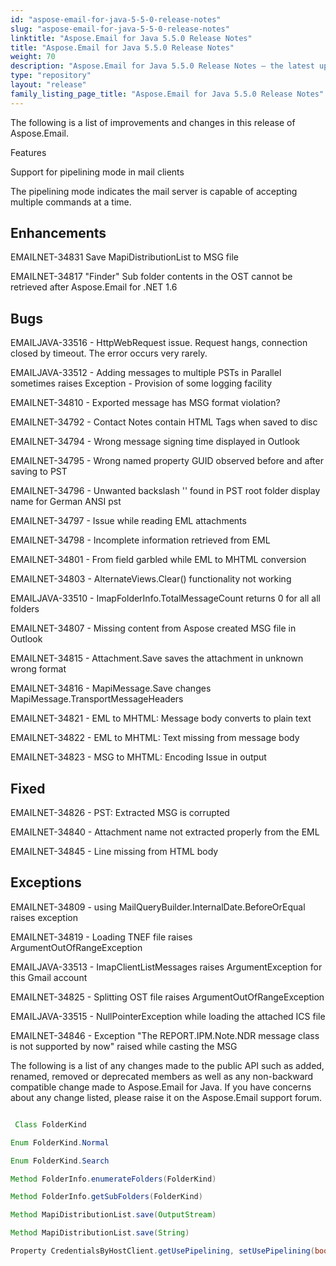 ```yaml
---
id: "aspose-email-for-java-5-5-0-release-notes"
slug: "aspose-email-for-java-5-5-0-release-notes"
linktitle: "Aspose.Email for Java 5.5.0 Release Notes"
title: "Aspose.Email for Java 5.5.0 Release Notes"
weight: 70
description: "Aspose.Email for Java 5.5.0 Release Notes – the latest updates and fixes."
type: "repository"
layout: "release"
family_listing_page_title: "Aspose.Email for Java 5.5.0 Release Notes"
---
```


The following is a list of improvements and changes in this release of Aspose.Email.

Features

Support for pipelining mode in mail clients

The pipelining mode indicates the mail server is capable of accepting multiple commands at a time.

## **Enhancements**
EMAILNET-34831 Save MapiDistributionList to MSG file

EMAILNET-34817 "Finder" Sub folder contents in the OST cannot be retrieved after Aspose.Email for .NET 1.6
## **Bugs**
EMAILJAVA-33516 - HttpWebRequest issue. Request hangs, connection closed by timeout. The error occurs very rarely.

EMAILJAVA-33512 - Adding messages to multiple PSTs in Parallel sometimes raises Exception - Provision of some logging facility

EMAILNET-34810 - Exported message has MSG format violation?

EMAILNET-34792 - Contact Notes contain HTML Tags when saved to disc

EMAILNET-34794 - Wrong message signing time displayed in Outlook

EMAILNET-34795 - Wrong named property GUID observed before and after saving to PST

EMAILNET-34796 - Unwanted backslash '\' found in PST root folder display name for German ANSI pst

EMAILNET-34797 - Issue while reading EML attachments

EMAILNET-34798 - Incomplete information retrieved from EML

EMAILNET-34801 - From field garbled while EML to MHTML conversion

EMAILNET-34803 - AlternateViews.Clear() functionality not working

EMAILJAVA-33510 - ImapFolderInfo.TotalMessageCount returns 0 for all all folders

EMAILNET-34807 - Missing content from Aspose created MSG file in Outlook

EMAILNET-34815 - Attachment.Save saves the attachment in unknown wrong format

EMAILNET-34816 - MapiMessage.Save changes MapiMessage.TransportMessageHeaders

EMAILNET-34821 - EML to MHTML: Message body converts to plain text

EMAILNET-34822 - EML to MHTML: Text missing from message body

EMAILNET-34823 - MSG to MHTML: Encoding Issue in output
## **Fixed**
EMAILNET-34826 - PST: Extracted MSG is corrupted

EMAILNET-34840 - Attachment name not extracted properly from the EML

EMAILNET-34845 - Line missing from HTML body
## **Exceptions**
EMAILNET-34809 - using MailQueryBuilder.InternalDate.BeforeOrEqual raises exception

EMAILNET-34819 - Loading TNEF file raises ArgumentOutOfRangeException

EMAILJAVA-33513 - ImapClientListMessages raises ArgumentException for this Gmail account

EMAILNET-34825 - Splitting OST file raises ArgumentOutOfRangeException

EMAILJAVA-33515 - NullPointerException while loading the attached ICS file

EMAILNET-34846 - Exception "The REPORT.IPM.Note.NDR message class is not supported by now" raised while casting the MSG

The following is a list of any changes made to the public API such as added, renamed, removed or deprecated members as well as any non-backward compatible change made to Aspose.Email for Java. If you have concerns about any change listed, please raise it on the Aspose.Email support forum.

``` java

 Class FolderKind

Enum FolderKind.Normal

Enum FolderKind.Search

Method FolderInfo.enumerateFolders(FolderKind)

Method FolderInfo.getSubFolders(FolderKind)

Method MapiDistributionList.save(OutputStream)

Method MapiDistributionList.save(String)

Property CredentialsByHostClient.getUsePipelining, setUsePipelining(boolean value)

```
